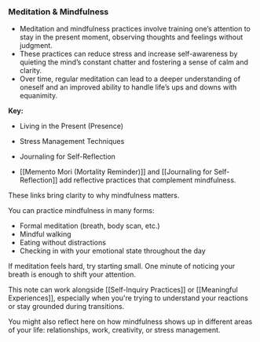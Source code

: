 ### Meditation & Mindfulness

- Meditation and mindfulness practices involve training one’s attention to stay in the present moment, observing thoughts and feelings without judgment.
- These practices can reduce stress and increase self-awareness by quieting the mind’s constant chatter and fostering a sense of calm and clarity.
- Over time, regular meditation can lead to a deeper understanding of oneself and an improved ability to handle life’s ups and downs with equanimity.

**Key:**
- Living in the Present (Presence)
- Stress Management Techniques
- Journaling for Self-Reflection

- [[Memento Mori (Mortality Reminder)]] and [[Journaling for Self-Reflection]] add reflective practices that complement mindfulness.

These links bring clarity to why mindfulness matters.


You can practice mindfulness in many forms:
- Formal meditation (breath, body scan, etc.)
- Mindful walking
- Eating without distractions
- Checking in with your emotional state throughout the day

If meditation feels hard, try starting small. One minute of noticing your breath is enough to shift your attention.

This note can work alongside [[Self-Inquiry Practices]] or [[Meaningful Experiences]], especially when you're trying to understand your reactions or stay grounded during transitions.

You might also reflect here on how mindfulness shows up in different areas of your life: relationships, work, creativity, or stress management.